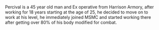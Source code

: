Percival is a 45 year old man and Ex operative from Harrison Armory, after working for 18 years starting at the age of 25, he decided to move on to work at his level, he immediately joined MSMC and started working there after getting over 80% of his body modified for combat.

